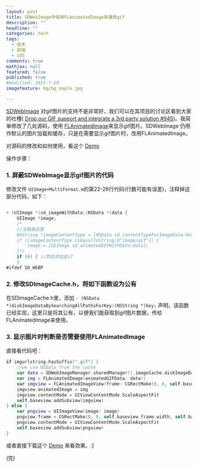 ```yaml
---
layout: post
title: SDWebImage中使用FLAnimatedImage来播放gif
description: ""
headline: ""
categories: tech
tags: 
  - 技术
  - 前端
  - iOS
comments: true
mathjax: null
featured: false
published: true
#modified: 2015-7-19
imagefeature: bg/bg_maple.jpg

---
```

[SDWebImage](https://github.com/rs/SDWebImage) 对gif图片的支持不是非常好，我们可以在其项目的讨论区看到大家的吐槽( [Drop our GIF support and integrate a 3rd party solution #945](https://github.com/rs/SDWebImage/issues/945))。我简单修改了几处源码，使用 [FLAnimatedImage](https://github.com/Flipboard/FLAnimatedImage)来显示gif图片。SDWebImage 仍用作默认的图片加载和缓存，只是在需要显示gif图片时，改用FLAnimatedImage。

<!--more--> 

对源码的修改和如何使用，看这个 [Demo](https://github.com/neil-wu/SDImageCacheWithGifDemo)

操作步骤：

### 1. 屏蔽SDWebImage显示gif图片的代码 ###

修改文件 `UIImage+MultiFormat.m`的第22-26行代码(行数可能有误差)，注释掉这部分代码，如下：

``` swift

+ (UIImage *)sd_imageWithData:(NSData *)data {
    UIImage *image;
    /*
    //注释掉这里
    NSString *imageContentType = [NSData sd_contentTypeForImageData:data];
    if ([imageContentType isEqualToString:@"image/gif"]) {
        image = [UIImage sd_animatedGIFWithData:data];
    }*/
    if (0) { //然后添加此if
    }
#ifdef SD_WEBP

```

### 2. 修改SDImageCache.h，将如下函数设为公有 ###

在SDImageCache.h里，添加 
`- (NSData *)diskImageDataBySearchingAllPathsForKey:(NSString *)key;` 声明。该函数已经实现，这里只是将其公有，以便我们能获取到gif图片数据，传给FLAnimatedImage来使用。


### 3. 显示图片时判断是否需要使用FLAnimatedImage ###

直接看代码吧：


``` swift
if imgurlstring.hasSuffix(".gif") {
    //we use NSData from the cache
    var data = SDWebImageManager.sharedManager().imageCache.diskImageDataBySearchingAllPathsForKey(imgurlstring)
    var img = FLAnimatedImage(animatedGIFData: data!)
    var imgview = FLAnimatedImageView(frame: CGRectMake(0, 0, self.baseview.frame.width, self.baseview.frame.height))
    imgview.animatedImage = img
    imgview.contentMode = UIViewContentMode.ScaleAspectFit
    self.baseview.addSubview(imgview)
} else {
    var pngview = UIImageView(image: image)
    pngview.frame = CGRectMake(0, 0, self.baseview.frame.width, self.baseview.frame.height)
    pngview.contentMode = UIViewContentMode.ScaleAspectFit
    self.baseview.addSubview(pngview)
}

```

或者直接下载这个 [Demo](https://github.com/neil-wu/SDImageCacheWithGifDemo) 来看效果。:]

(完)

